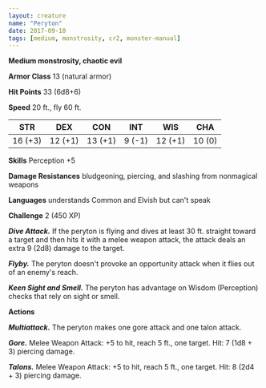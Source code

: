 ```yaml
---
layout: creature
name: "Peryton"
date: 2017-09-10
tags: [medium, monstrosity, cr2, monster-manual]
---
```


**Medium monstrosity, chaotic evil**

**Armor Class** 13 (natural armor)

**Hit Points** 33 (6d8+6)

**Speed** 20 ft., fly 60 ft.

|   STR   |   DEX   |   CON   |   INT   |   WIS   |   CHA   |
|:-----:|:-----:|:-----:|:-----:|:-----:|:-----:|
| 16 (+3) | 12 (+1) | 13 (+1) | 9 (-1) | 12 (+1) | 10 (0) |

**Skills** Perception +5

**Damage Resistances** bludgeoning, piercing, and slashing from nonmagical weapons

**Languages** understands Common and Elvish but can't speak

**Challenge** 2 (450 XP)

***Dive Attack.*** If the peryton is flying and dives at least 30 ft. straight toward a target and then hits it with a melee weapon attack, the attack deals an extra 9 (2d8) damage to the target.

***Flyby.*** The peryton doesn't provoke an opportunity attack when it flies out of an enemy's reach.

***Keen Sight and Smell.*** The peryton has advantage on Wisdom (Perception) checks that rely on sight or smell.

**Actions**

***Multiattack.*** The peryton makes one gore attack and one talon attack.

***Gore.*** Melee Weapon Attack: +5 to hit, reach 5 ft., one target. Hit: 7 (1d8 + 3) piercing damage.

***Talons.*** Melee Weapon Attack: +5 to hit, reach 5 ft., one target. Hit: 8 (2d4 + 3) piercing damage.

